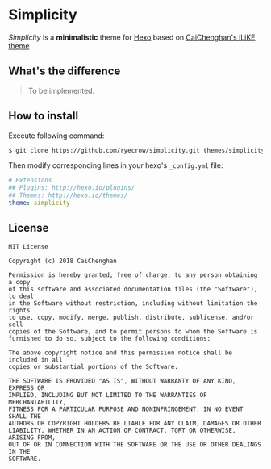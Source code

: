 # Simplicity

*Simplicity* is a **minimalistic** theme for [Hexo](https://hexo.io) based
on [CaiChenghan's iLiKE theme](https://github.com/CaiChenghan/iLiKE/)

## What's the difference

> To be implemented.

## How to install

Execute following command:

```bash
$ git clone https://github.com/ryecrow/simplicity.git themes/simplicity
```

Then modify corresponding lines in your hexo's `_config.yml` file:

```yaml
# Extensions
## Plugins: http://hexo.io/plugins/
## Themes: http://hexo.io/themes/
theme: simplicity
```

## License

```plaintext
MIT License

Copyright (c) 2018 CaiChenghan

Permission is hereby granted, free of charge, to any person obtaining a copy
of this software and associated documentation files (the "Software"), to deal
in the Software without restriction, including without limitation the rights
to use, copy, modify, merge, publish, distribute, sublicense, and/or sell
copies of the Software, and to permit persons to whom the Software is
furnished to do so, subject to the following conditions:

The above copyright notice and this permission notice shall be included in all
copies or substantial portions of the Software.

THE SOFTWARE IS PROVIDED "AS IS", WITHOUT WARRANTY OF ANY KIND, EXPRESS OR
IMPLIED, INCLUDING BUT NOT LIMITED TO THE WARRANTIES OF MERCHANTABILITY,
FITNESS FOR A PARTICULAR PURPOSE AND NONINFRINGEMENT. IN NO EVENT SHALL THE
AUTHORS OR COPYRIGHT HOLDERS BE LIABLE FOR ANY CLAIM, DAMAGES OR OTHER
LIABILITY, WHETHER IN AN ACTION OF CONTRACT, TORT OR OTHERWISE, ARISING FROM,
OUT OF OR IN CONNECTION WITH THE SOFTWARE OR THE USE OR OTHER DEALINGS IN THE
SOFTWARE.
```